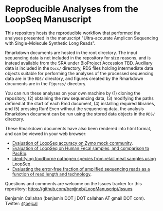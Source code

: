 # Reproducible Analyses from the LoopSeq Manuscript

This repository hosts the reproducible workflow that performed the analyses presented in the manuscript "Ultra-accurate Amplicon Sequencing with Single-Molecule Synthetic Long Reads".

Rmarkdown documents are hosted in the root directory. The input sequencing data is not included in the repository for size reasons, and is instead available from the SRA under BioProject Accession TBD. Auxiliary data is included in the `Docs/` directory, RDS files holding intermediate data objects suitable for performing the analyses of the processed sequencing data are in the `RDS/` directory, and figures created by the Rmarkdown documents are in the `Figures/` directory. 

You can run these analyses on your own machine by (1) cloning the repository, (2) obtaining the raw sequencing data, (3) modifying the paths defined at the start of each Rmd document, (4) installing required libraries, and (5) pressing Run! Even without the sequencing data, the analysis Rmarkdown document can be run using the stored data objects in the `RDS/` directory.

These Rmarkdown documents have also been rendered into html format, and can be viewed in your web browser:

* [Evaluation of LoopSeq accuracy on Zymo mock community](https://benjjneb.github.io/LoopManuscript/LoopMS_16S_Zymo.html).
* [Evaluation of LoopSeq on Human Fecal samples, and comparison to PacBio](https://benjjneb.github.io/LoopManuscript/LoopMS_16S_Fecal.html).
* [Identifying foodborne pathogen species from retail meat samples using LoopSeq](https://benjjneb.github.io/LoopManuscript/LoopMS_16S_Meat.html).
* [Evaluating the error-free fraction of amplified sequencing reads as a function of read length and technology](https://benjjneb.github.io/LoopManuscript/ErrorFreeByLength.html).

Questions and comments are welcome on the Issues tracker for this repository: https://github.com/benjjneb/LoopManuscript/issues

Benjamin Callahan (benjamin DOT j DOT callahan AT gmail DOT com). Twitter: [\@bejcal](https://twitter.com/bejcal)
